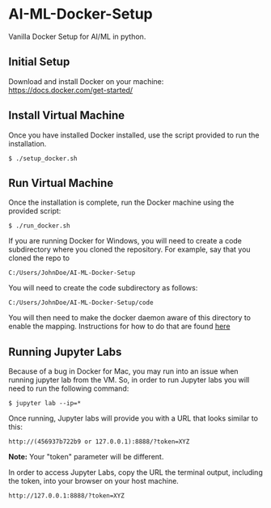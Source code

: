 # AI-ML-Docker-Setup
Vanilla Docker Setup for AI/ML in python.


## Initial Setup 
Download and install Docker on your machine: https://docs.docker.com/get-started/

## Install Virtual Machine
Once you have installed Docker installed, use the script provided to run the installation.

`$ ./setup_docker.sh`

## Run Virtual Machine
Once the installation is complete, run the Docker machine using the provided script:

`$ ./run_docker.sh`

If you are running Docker for Windows, you will need to create a code subdirectory where you cloned the repository. For example, say that you cloned the repo to

`C:/Users/JohnDoe/AI-ML-Docker-Setup`

You will need to create the code subdirectory as follows:

`C:/Users/JohnDoe/AI-ML-Docker-Setup/code`

You will then need to make the docker daemon aware of this directory to enable the mapping. Instructions for how to do that are found [here](https://docs.docker.com/docker-for-windows/#shared-drives)

## Running Jupyter Labs

Because of a bug in Docker for Mac, you may run into an issue when running jupyter lab from the VM. So, in order to run Jupyter labs you will need to run the following command:

`$ jupyter lab --ip=* `

Once running, Jupyter labs will provide you with a URL that looks similar to this:

`http://(456937b722b9 or 127.0.0.1):8888/?token=XYZ`

**Note:** Your "token" parameter will be different. 

In order to access Jupyter Labs, copy the URL the terminal output, including the token, into your browser on your host machine. 

`http://127.0.0.1:8888/?token=XYZ`

